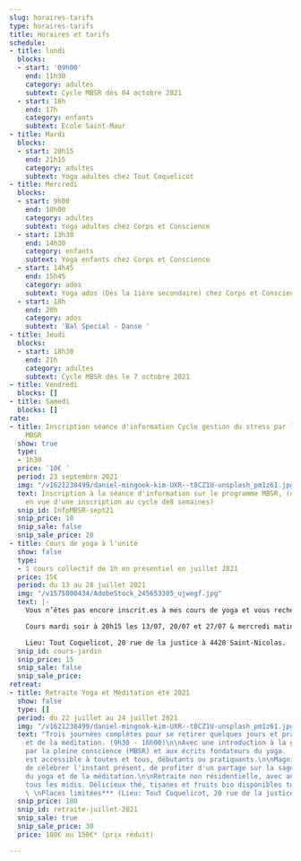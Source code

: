 ```yaml
---
slug: horaires-tarifs
type: horaires-tarifs
title: Horaires et tarifs
schedule:
- title: lundi
  blocks:
  - start: '09h00'
    end: 11h30
    category: adultes
    subtext: Cycle MBSR dès 04 octobre 2021
  - start: 16h
    end: 17h
    category: enfants
    subtext: Ecole Saint-Maur
- title: Mardi
  blocks:
  - start: 20h15
    end: 21h15
    category: adultes
    subtext: Yoga adultes chez Tout Coquelicot
- title: Mercredi
  blocks:
  - start: 9h00
    end: 10h00
    category: adultes
    subtext: Yoga adultes chez Corps et Conscience
  - start: 13h30
    end: 14h30
    category: enfants
    subtext: Yoga enfants chez Corps et Conscience
  - start: 14h45
    end: 15h45
    category: ados
    subtext: Yoga ados (Dès la 1ière secondaire) chez Corps et Conscience
  - start: 18h
    end: 20h
    category: ados
    subtext: 'Bal Special - Danse '
- title: Jeudi
  blocks:
  - start: 18h30
    end: 21h
    category: adultes
    subtext: Cycle MBSR dès le 7 octobre 2021
- title: Vendredi
  blocks: []
- title: Samedi
  blocks: []
rate:
- title: Inscription séance d'information Cycle gestion du stress par la pleine conscience
    MBSR
  show: true
  type:
  - 1h30
  price: '10€ '
  period: 23 septembre 2021
  img: "/v1621238499/daniel-mingook-kim-UXR--t8CZ1U-unsplash_pm1z61.jpg"
  text: Inscription à la séance d'information sur le programme MBSR, (obligatoire
    en vue d'une inscription au cycle de8 semaines)
  snip_id: InfoMBSR-sept21
  snip_price: 10
  snip_sale: false
  snip_sale_price: 20
- title: Cours de yoga à l'unité
  show: false
  type:
  - 1 cours collectif de 1h en présentiel en juillet 2021
  price: 15€
  period: du 13 au 28 juillet 2021
  img: "/v1575800434/AdobeStock_245653305_ujwegf.jpg"
  text: |-
    Vous n’êtes pas encore inscrit.es à mes cours de yoga et vous recherchez une activité physique/spirituelle à pratiquer ? Et si vous testiez un cours cet été? Commencez par venir participer à un cours, vous pourrez ainsi pratiquer le yoga et éventuellement vous inscrire pour la rentrée!

    Cours mardi soir à 20h15 les 13/07, 20/07 et 27/07 & mercredi matin 9h15, les 14/07 et 28/07.

    Lieu: Tout Coquelicot, 20 rue de la justice à 4420 Saint-Nicolas.
  snip_id: cours-jardin
  snip_price: 15
  snip_sale: false
  snip_sale_price: 
retreat:
- title: Retraite Yoga et Méditation été 2021
  show: false
  type: []
  period: du 22 juillet au 24 juillet 2021
  img: "/v1621238499/daniel-mingook-kim-UXR--t8CZ1U-unsplash_pm1z61.jpg"
  text: "Trois journées complètes pour se retirer quelques jours et pratiquer du yoga
    et de la méditation. (9h30 - 16h00)\n\nAvec une introduction à la gestion du stress
    par la pleine conscience (MBSR) et aux écrits fondateurs du yoga.  \nLa retraite
    est accessible à toutes et tous, débutants ou pratiquants.\n\nMagnifique manière
    de célébrer l'instant présent, de profiter d'un partage sur la sagesse millénaire
    du yoga et de la méditation.\n\nRetraite non résidentielle, avec auberge espagnole
    tous les midis. Délicieux thé, tisanes et fruits bio disponibles toute la journée.
    \ \nPlaces limitées*** (Lieu: Tout Coquelicot, 20 rue de la justice à 4420 Saint-Nicolas)"
  snip_price: 180
  snip_id: retraite-juillet-2021
  snip_sale: true
  snip_sale_price: 30
  price: 180€ ou 150€* (prix réduit)

---
```

